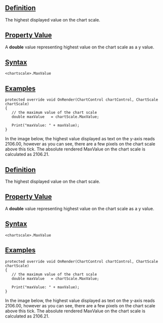 ## [Definition](https://developer.ninjatrader.com/docs/desktop/chartscale_maxvalue\#definition)

The highest displayed value on the chart scale.

## [Property Value](https://developer.ninjatrader.com/docs/desktop/chartscale_maxvalue\#property-value)

A **double** value representing highest value on the chart scale as a y value.

## [Syntax](https://developer.ninjatrader.com/docs/desktop/chartscale_maxvalue\#syntax)

`<chartscale>.MaxValue`

## [Examples](https://developer.ninjatrader.com/docs/desktop/chartscale_maxvalue\#examples)

```jsx-150469391 csharp
protected override void OnRender(ChartControl chartControl, ChartScale chartScale)
{
   // the maximum value of the chart scale
   double maxValue   = chartScale.MaxValue;

   Print("maxValue: " + maxValue);
}

```

In the image below, the highest value displayed as text on the y-axis reads 2106.00, however as you can see, there are a few pixels on the chart scale above this tick. The absolute rendered MaxValue on the chart scale is calculated as 2106.21.

## [Definition](https://developer.ninjatrader.com/docs/desktop/chartscale_maxvalue\#definition)

The highest displayed value on the chart scale.

## [Property Value](https://developer.ninjatrader.com/docs/desktop/chartscale_maxvalue\#property-value)

A **double** value representing highest value on the chart scale as a y value.

## [Syntax](https://developer.ninjatrader.com/docs/desktop/chartscale_maxvalue\#syntax)

`<chartscale>.MaxValue`

## [Examples](https://developer.ninjatrader.com/docs/desktop/chartscale_maxvalue\#examples)

```jsx-150469391 csharp
protected override void OnRender(ChartControl chartControl, ChartScale chartScale)
{
   // the maximum value of the chart scale
   double maxValue   = chartScale.MaxValue;

   Print("maxValue: " + maxValue);
}

```

In the image below, the highest value displayed as text on the y-axis reads 2106.00, however as you can see, there are a few pixels on the chart scale above this tick. The absolute rendered MaxValue on the chart scale is calculated as 2106.21.